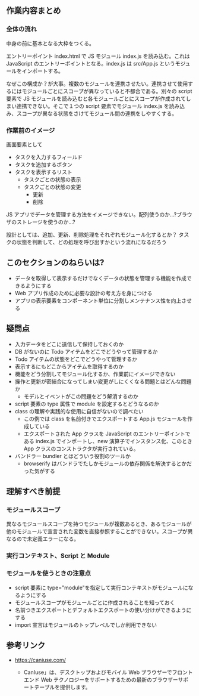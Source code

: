 ## 作業内容まとめ

### 全体の流れ

中身の前に基本となる大枠をつくる。

エントリーポイント index.html で JS モジュール index.js を読み込む。これは JavaScript のエントリーポイントとなる。index.js は src/App.js というモジュールをインポートする。

なぜこの構成か？が大事。複数のモジュールを連携させたい。連携させて使用するにはモジュールごとにスコープが異なっていると不都合である。別々の script 要素で JS モジュールを読み込むと各モジュールごとにスコープが作成されてしまい連携できない。そこで１つの script 要素でモジュール index.js を読み込み、スコープが異なる状態をさけてモジュール間の連携をしやすくする。

### 作業前のイメージ

画面要素として

- タスクを入力するフィールド
- タスクを追加するボタン
- タスクを表示するリスト
  - タスクごとの状態の表示
  - タスクごとの状態の変更
    - 更新
    - 削除

JS アプリでデータを管理する方法をイメージできない。配列使うのか...?ブラウザのストレージを使うのか...?

設計としては、追加、更新、削除処理をそれぞれモジュール化するとか？
タスクの状態を判断して、どの処理を呼び出すかという流れになるだろう

## このセクションのねらいは?

- データを取得して表示するだけでなくデータの状態を管理する機能を作成できるようにする
- Web アプリ作成のために必要な設計の考え方を身につける
- アプリの表示要素をコンポーネント単位に分割しメンテナンス性を向上させる

## 疑問点

- 入力データをどこに送信して保持しておくのか
- DB がないのに Todo アイテムをどこでどうやって管理するか
- Todo アイテムの状態をどこでどうやって管理するか
- 表示するにもどこからアイテムを取得するのか
- 機能をどう分割してモジュール化するか、作業前にイメージできない
- 操作と更新が密結合になってしまい変更がしにくくなる問題とはどんな問題か
  - モデルとイベントがこの問題をどう解消するのか
- script 要素の type 属性で module を設定するとどうなるのか
- class の理解や実践的な使用に自信がないので調べたい
  - この例では class を名前付きでエクスポートする App.js モジュールを作成している
  - エクスポートされた App クラスを JavaScript のエントリーポイントである index.js でインポートし、new 演算子でインスタンス化、このとき App クラスのコンストラクタが実行されている。
- バンドラー bundler とはどういう役割のツールか
  - browserify はバンドラでたしかモジュールの依存関係を解決するとかだった気がする

## 理解すべき前提

### モジュールスコープ

異なるモジュールスコープを持つモジュールが複数あるとき、あるモジュールが他のモジュールで宣言された変数を直接参照することができない。スコープが異なるので未定義エラーになる。

### 実行コンテキスト、Script と Module

### モジュールを使うときの注意点

- script 要素に type="module"を指定して実行コンテキストがモジュールになるようにする
- モジュールスコープがモジュールごとに作成されることを知っておく
- 名前つきエクスポートとデフォルトエクスポートの使い分けができるようにする
- import 宣言はモジュールのトップレベルでしか利用できない

## 参考リンク

- https://caniuse.com/

  - CanIuse」は、デスクトップおよびモバイル Web ブラウザーでフロントエンド Web テクノロジーをサポートするための最新のブラウザーサポートテーブルを提供します。

